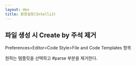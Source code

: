 ```yaml
---
layout: dev
title: 환경설정(IntelliJ)
---
```

## 파일 생성 시 Create by 주석 제거

Preferences>Editor>Code Style>File and Code Templates 항목

원하는 템플릿을 선택하고 #parse 부분을 제거한다.